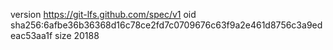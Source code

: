 version https://git-lfs.github.com/spec/v1
oid sha256:6afbe36b36368d16c78ce2fd7c0709676c63f9a2e461d8756c3a9edeac53aa1f
size 20188
